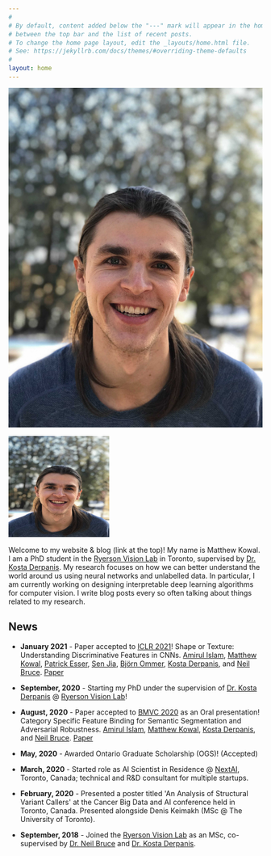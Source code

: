 ```yaml
---
#
# By default, content added below the "---" mark will appear in the home page
# between the top bar and the list of recent posts.
# To change the home page layout, edit the _layouts/home.html file.
# See: https://jekyllrb.com/docs/themes/#overriding-theme-defaults
#
layout: home
---
```


![<img src="profile.jpg" width="150"/>](images/profile.jpg)

<img src="images/profile.jpg" width="200" height="200">



Welcome to my website & blog (link at the top)! My name is Matthew Kowal. I am a PhD student in the [Ryerson Vision Lab](https://ryersonvisionlab.github.io/) in Toronto, supervised by [Dr. Kosta Derpanis](https://cs.ryerson.ca/~kosta/). My research focuses on how we can better understand the world around us using neural networks and unlabelled data. In particular, I am currently working on designing interpretable deep learning algorithms for computer vision. I write blog posts every so often talking about things related to my research.


## News

* **January 2021** - Paper accepted to [ICLR 2021](https://iclr.cc/)! Shape or Texture: Understanding Discriminative Features in CNNs. [Amirul Islam](https://www.cs.ryerson.ca/~amirul/), [Matthew Kowal](https://mkowal2.github.io/), [Patrick Esser](https://hci.iwr.uni-heidelberg.de/users/pesser), [Sen Jia](https://scholar.google.com/citations?user=WOsy1foAAAAJ&hl=en), [Björn Ommer](https://hci.iwr.uni-heidelberg.de/people/bommer), [Kosta Derpanis](https://www.cs.ryerson.ca/~kosta/), and [Neil Bruce](https://www.cs.ryerson.ca/~bruce/). [Paper](https://arxiv.org/abs/2101.11604)

* **September, 2020** - Starting my PhD under the supervision of [Dr. Kosta Derpanis](https://cs.ryerson.ca/~kosta/) @ [Ryerson Vision Lab](https://ryersonvisionlab.github.io/)!

* **August, 2020** - Paper accepted to [BMVC 2020](https://bmvc2020.github.io/) as an Oral presentation! Category Specific Feature Binding for Semantic Segmentation and Adversarial Robustness. [Amirul Islam](https://www.cs.ryerson.ca/~amirul/), [Matthew Kowal](https://mkowal2.github.io/), [Kosta Derpanis](https://www.cs.ryerson.ca/~kosta/), and [Neil Bruce](https://www.cs.ryerson.ca/~bruce/). [Paper](https://arxiv.org/abs/2008.05667)

* **May, 2020** - Awarded Ontario Graduate Scholarship (OGS)! (Accepted)

* **March, 2020** - Started role as AI Scientist in Residence @ [NextAI](https://www.nextcanada.com/next-ai/), Toronto, Canada; technical and R&D consultant for multiple startups.

* **February, 2020** - Presented a poster titled 'An Analysis of Structural Variant Callers' at the Cancer Big Data and AI conference held in Toronto, Canada. Presented alongside Denis Keimakh (MSc @ The University of Toronto). 

* **September, 2018** - Joined the [Ryerson Vision Lab](https://ryersonvisionlab.github.io/) as an MSc, co-supervised by [Dr. Neil Bruce](https://cs.ryerson.ca/~bruce/) and [Dr. Kosta Derpanis](https://cs.ryerson.ca/~kosta/).
